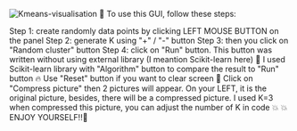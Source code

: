 ![Kmeans-visualisation](https://user-images.githubusercontent.com/131732634/235363927-438862af-cd38-4cc6-a1bc-cd76b7e52abf.gif)
:pushpin: To use this GUI, follow these steps:

Step 1: create randomly data points by clicking LEFT MOUSE BUTTON on the panel
Step 2: generate K using "+" / "-" button 
Step 3: then you click on "Random cluster" button 
Step 4: click on "Run" button. This button was written without using external library (I meantion Scikit-learn here)
:rotating_light: I used Scikit-learn library with "Algorithm" button to compare the result to "Run" button
:fire: Use "Reset" button if you want to clear screen
:rotating_light: Click on "Compress picture" then 2 pictures will appear. On your LEFT, it is the original picture, besides, there will be a compressed picture. I used K=3 when compressed this picture, you can adjust the number of K in code :boom:
:boom: ENJOY YOURSELF!!:clown_face:

